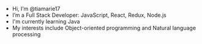 - Hi, I’m @tiamarie17
- I’m a Full Stack Developer: JavaScript, React, Redux, Node.js
- I'm currently learning Java
- My interests include Object-oriented programming and Natural language processing



<!---
tiamarie17/tiamarie17 is a ✨ special ✨ repository because its `README.md` (this file) appears on your GitHub profile.
You can click the Preview link to take a look at your changes.
--->
